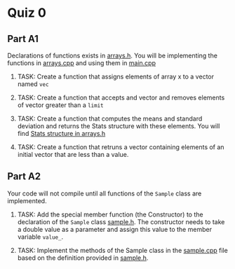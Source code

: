 Quiz 0
======

Part A1
------

Declarations of functions exists in [arrays.h](./a/arrays.h). You will be implementing the functions in [arrays.cpp](./a1/arrays.cpp) and using them in [main.cpp](./a/main.cpp)

1) TASK: Create a function that assigns elements of array x to a vector named `vec`

2) TASK: Create a function that accepts and vector and removes elements of vector greater than a `limit`

3) TASK: Create a function that computes the means and standard deviation and returns the Stats structure with these elements. You will find [Stats structure in arrays.h](./a/arrays.h)

4) TASK: Create a function that retruns a vector containing elements of an initial vector that are less than a value.


Part A2
------
Your code will not compile until all functions of the `Sample` class are implemented.

1) TASK: Add the special member function (the Constructor) to the declaration of the `Sample` class [sample.h](./a2/sample.h). The constructor needs to take a double value as a parameter and assign this value to the member variable `value_`.

2) TASK: Implement the methods of the Sample class in the [sample.cpp](./a2/sample.cpp) file based on the definition provided in [sample.h](./a/sample.h).


